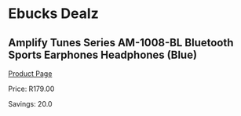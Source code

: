 
# Ebucks Dealz
## Amplify Tunes Series AM-1008-BL Bluetooth Sports Earphones Headphones (Blue)
[Product Page](https://www.ebucks.com/web/shop/productSelected.do?prodId=642184975&catId=714948688)

Price: R179.00

Savings: 20.0


	